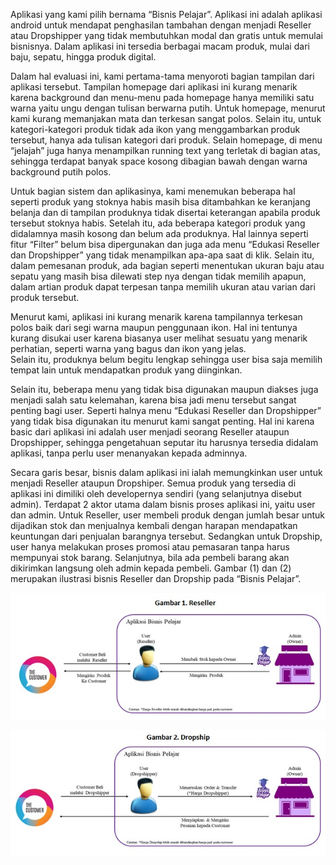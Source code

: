 Aplikasi yang kami pilih bernama “Bisnis Pelajar”. Aplikasi ini adalah aplikasi android untuk mendapat penghasilan tambahan dengan menjadi Reseller atau Dropshipper yang tidak membutuhkan modal dan gratis untuk memulai bisnisnya. 
Dalam aplikasi ini tersedia berbagai macam produk, mulai dari baju, sepatu, hingga produk digital. 

Dalam hal evaluasi ini, kami pertama-tama menyoroti bagian tampilan dari aplikasi tersebut. 
Tampilan homepage dari aplikasi ini kurang menarik karena background dan menu-menu pada homepage hanya memiliki satu warna yaitu ungu dengan tulisan berwarna putih. 
Untuk homepage, menurut kami kurang memanjakan mata dan terkesan sangat polos. 
Selain itu, untuk kategori-kategori produk tidak ada ikon yang menggambarkan produk tersebut, hanya ada tulisan kategori dari produk. 
Selain homepage, di menu “jelajah” juga hanya menampilkan running text yang terletak di bagian atas, sehingga terdapat banyak space kosong dibagian bawah dengan warna background putih polos.

Untuk bagian sistem dan aplikasinya, kami menemukan beberapa hal seperti produk yang stoknya habis masih bisa ditambahkan ke keranjang belanja dan di tampilan produknya tidak disertai keterangan apabila produk tersebut stoknya habis. 
Setelah itu, ada beberapa kategori produk yang didalamnya masih kosong dan belum ada produknya. Hal lainnya seperti fitur “Filter” belum bisa dipergunakan dan juga ada menu “Edukasi Reseller dan Dropshipper” yang tidak menampilkan apa-apa saat di klik. 
Selain itu, dalam pemesanan produk, ada bagian seperti menentukan ukuran baju atau sepatu yang masih bisa dilewati step nya dengan tidak memilih apapun, dalam artian produk dapat terpesan tanpa memilih ukuran atau varian dari produk tersebut. 

Menurut kami, aplikasi ini kurang menarik karena tampilannya terkesan polos baik dari segi warna maupun penggunaan ikon. 
Hal ini tentunya kurang disukai user karena biasanya user melihat sesuatu yang menarik perhatian, seperti warna yang bagus dan ikon yang jelas.  
Selain itu, produknya belum begitu lengkap sehingga user bisa saja memilih tempat lain untuk mendapatkan produk yang diinginkan.

Selain itu, beberapa menu yang tidak bisa digunakan maupun diakses juga menjadi salah satu kelemahan, karena bisa jadi menu tersebut sangat penting bagi user. 
Seperti halnya menu “Edukasi Reseller dan Dropshipper” yang tidak bisa digunakan itu menurut kami sangat penting. 
Hal ini karena basic dari aplikasi ini adalah user menjadi seorang Reseller ataupun Dropshipper, sehingga pengetahuan seputar itu harusnya tersedia didalam aplikasi, tanpa perlu user menanyakan kepada adminnya.

Secara garis besar, bisnis dalam aplikasi ini ialah memungkinkan user untuk menjadi Reseller ataupun Dropshiper. Semua produk yang tersedia di aplikasi ini dimiliki oleh developernya sendiri (yang selanjutnya disebut admin). Terdapat 2 aktor utama dalam bisnis proses aplikasi ini, yaitu user dan admin. 
Untuk Reseller, user membeli produk dengan jumlah besar untuk dijadikan stok dan menjualnya kembali dengan harapan mendapatkan keuntungan dari penjualan barangnya tersebut. Sedangkan untuk Dropship, user hanya melakukan proses promosi atau pemasaran tanpa harus mempunyai stok barang. 
Selanjutnya, bila ada pembeli barang akan dikirimkan langsung oleh admin kepada pembeli. Gambar (1) dan (2) merupakan ilustrasi bisnis Reseller dan Dropship pada “Bisnis Pelajar”.


![Image of Reseller](https://github.com/kiyahza27/Assignment1-HCI/blob/hw2/Task%201/Business%20Process%20Reseller.jpg)


![Image of Reseller](https://github.com/kiyahza27/Assignment1-HCI/blob/hw2/Task%201/Business%20Process%20Dropship.jpg)
